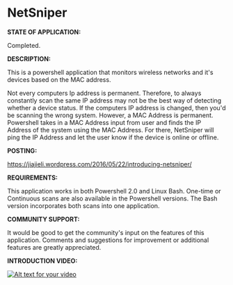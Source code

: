 # NetSniper

**STATE OF APPLICATION:**

Completed. 

**DESCRIPTION:** 

This is a powershell application that monitors wireless networks and it's devices based on the MAC address. 

Not every computers Ip address is permanent. Therefore, to always constantly scan the same IP address may not be the best way of detecting whether a device status. If the computers IP address is changed, then you'd be scanning the wrong system. However, a MAC Address is permanent. Powershell takes in a MAC Address input from user and finds the IP Address of the system using the MAC Address. For there, NetSniper will ping the IP Address and let the user know if the device is online or offline. 

**POSTING:** 

https://jiajieli.wordpress.com/2016/05/22/introducing-netsniper/

**REQUIREMENTS:**   

This application works in both Powershell 2.0 and Linux Bash. One-time or Continuous scans are also available in the Powershell versions. The Bash version incorporates both scans into one application. 

**COMMUNITY SUPPORT:** 

It would be good to get the community's input on the features of this application. Comments and suggestions for improvement or additional features are greatly appreciated. 

**INTRODUCTION VIDEO:**

[![Alt text for your video](http://img.youtube.com/vi/0nh1atKnWp4/0.jpg)](https://www.youtube.com/embed/0nh1atKnWp4)


